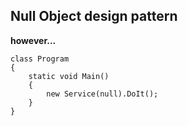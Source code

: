 ## Null Object design pattern

**however...**

    class Program
    {
        static void Main()
        {
            new Service(null).DoIt();
        }
    }
